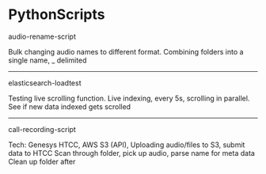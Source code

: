 # PythonScripts

audio-rename-script

Bulk changing audio names to different format.
Combining folders into a single name, _ delimited

-------------------------------------------------
elasticsearch-loadtest

Testing live scrolling function.
Live indexing, every 5s, scrolling in parallel. See if new data indexed gets scrolled

-------------------------------------------------
call-recording-script

Tech: Genesys HTCC, AWS S3 (API),
Uploading audio/files to S3, submit data to HTCC
Scan through folder, pick up audio, parse name for meta data
Clean up folder after